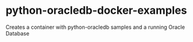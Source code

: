 # python-oracledb-docker-examples
Creates a container with python-oracledb samples and a running Oracle Database
